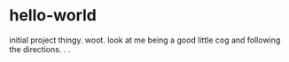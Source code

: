 hello-world
===========

initial project thingy.  woot. look at me being a good little cog and following the directions. . . 
